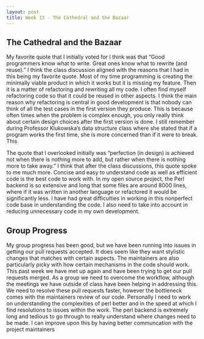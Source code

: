 ```yaml
---
layout: post
title: Week 13 - The Cathedral and the Bazaar 
---
```

## The Cathedral and the Bazaar
My favorite quote that I initially voted for I think was that “Good programmers know what to write. Great ones know what to rewrite (and reuse).” I think the class discussion aligned with the reasons that I had in this being my favorite quote. Most of my time programming is creating the minimally viable product in which it works but it is missing my feature. Then it is a matter of refactoring and rewriting all my code. I often find myself refactoring code so that it could be reused in other aspects. I think the main reason why refactoring is central in good development is that nobody can think of all the test cases in the first version they produce. This is because often times when the problem is complex enough, you only really think about certain design choices after the first version is done. I still remember during Professor Klukowska’s data structure class where she stated that if a program works the first time, she is more concerned than if it were to break. This
<!--more-->
The quote that I overlooked initially was “perfection (in design) is achieved not when there is nothing more to add, but rather when there is nothing more to take away.”  I think that after the class discussions, this quote spoke to me much more. Concise and easy to understand code as well as efficient code is the best code to work with. In my open source project, the Perl backend is so extensive and long that some files are around 8000 lines, where if it was written in another language or refactored it would be significantly less. I have had great difficulties in working in this nonperfect code base in understanding the code. I also need to take into account in reducing unnecessary code in my own development. 

## Group Progress
My group progress has been good, but we have been running into issues in getting our pull requests accepted. It does seem like they want stylistic changes that matches with certain aspects. The maintainers are also particularly picky with how certain mechanisms in the code should work. This past week we have met up again and have been trying to get our pull requests merged. As a group we need to overcome the workflow, although the meetings we have outside of class have been helping in addressing this. We need to resolve these pull requests faster, however the bottleneck comes with the maintainers review of our code. Personally I need to work on understanding the complexities of perl better and in the speed at which I find resolutions to issues within the work. The perl backend is extremely long and tedious to go through to really understand where changes need to be made. I can improve upon this by having better communcation with the project maintainers
